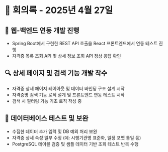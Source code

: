 # 📅 회의록 - 2025년 4월 27일

## 🔗 웹-백엔드 연동 개발 진행

- Spring Boot에서 구현한 REST API 호출을 React 프론트엔드에서 연동 테스트 진행
- 자격증 목록 조회 API 및 상세 정보 조회 API 정상 응답 확인


## 🔍 상세 페이지 및 검색 기능 개발 착수

- 자격증 상세 페이지 레이아웃 및 데이터 바인딩 구조 설계 시작
- 자격증명 검색 기능 로직 설계 및 프론트엔드 연동 테스트 시작
- 검색 시 필터링 기능 기초 로직 작성 중


## 🧮 데이터베이스 테스트 및 보완

- 수집한 데이터 추가 입력 및 DB 예외 처리 보완
- 자격증 상세 속성 일부 수정 (예: 시행기관명 표준화, 일정 포맷 통일 등)
- PostgreSQL 테이블 검증 및 샘플 데이터 기반 조회 테스트 반복 수행
